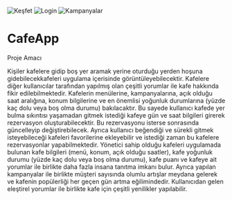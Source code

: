 ![Keşfet](https://user-images.githubusercontent.com/60030712/153430083-2f73b5ec-17a1-4746-be41-14796cbb58a9.png)
![Login](https://user-images.githubusercontent.com/60030712/153430089-039a5d45-498c-4cae-b71f-aa829931ba26.png)
![Kampanyalar](https://user-images.githubusercontent.com/60030712/153430139-63d0098d-85f3-4c71-85e5-8f99163e47c9.png)
# CafeApp

Proje Amacı


Kişiler kafelere gidip boş yer aramak yerine oturduğu yerden hoşuna gidebilecekkafeleri uygulama içerisinde görüntüleyebilecektir.
Kafelere diğer kullanıcılar tarafından yapılmış olan çeşitli yorumlar ile kafe hakkında fikir edilebilmektedir. Kafelerin menülerine, kampanyalarına, açık olduğu saat aralığına, konum bilgilerine ve en önemlisi yoğunluk durumlarına (yüzde kaç dolu veya boş olma durumu)
bakılacaktır. Bu sayede kullanıcı kafede yer bulma sıkıntısı yaşamadan gitmek istediği kafeye gün ve saat bilgileri girerek rezervasyon oluşturabilecektir. Bu
rezervasyonu isterse sonrasında güncelleyip değiştirebilecek. Ayrıca kullanıcı 
beğendiği ve sürekli gitmek isteyebileceği kafeleri favorilerine ekleyebilir ve istediği zaman bu kafelere rezervasyonlar yapabilmektedir.
Yönetici sahip olduğu kafeleri uygulamada bulunan kafe bilgileri (menü, konum,
açık olduğu saatler), kafe yoğunluk durumu (yüzde kaç dolu veya boş olma durumu),
kafe puanı ve kafeye ait yorumlar ile birlikte daha fazla insana tanıtma imkanı bulur.
Ayrıca yapılan kampanyalar ile birlikte müşteri sayısında olumlu artışlar meydana
gelerek ve kafenin popülerliği her geçen gün artma eğilimindedir. Kullanıcıdan gelen eleştirel yorumlar ile birlikte kafe için çeşitli yenilikler
yapılabilir.



